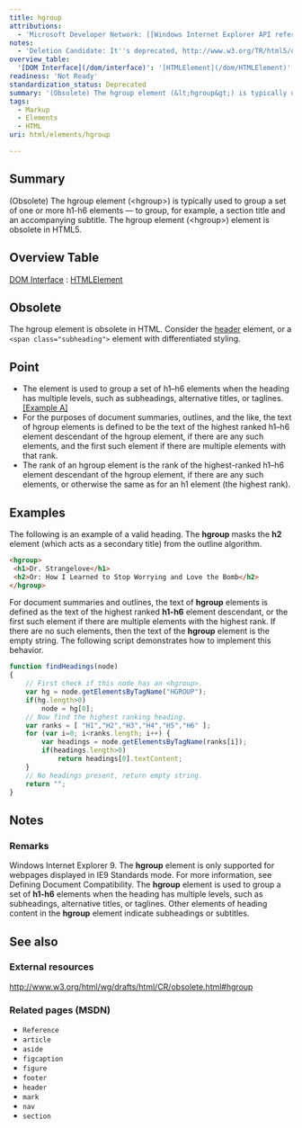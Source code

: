 ```yaml
---
title: hgroup
attributions:
  - 'Microsoft Developer Network: [[Windows Internet Explorer API reference](http://msdn.microsoft.com/en-us/library/ie/hh828809%28v=vs.85%29.aspx) Article]'
notes:
  - 'Deletion Candidate: It''s deprecated, http://www.w3.org/TR/html5/obsolete.html#non-conforming-features'
overview_table:
  '[DOM Interface](/dom/interface)': '[HTMLElement](/dom/HTMLElement)'
readiness: 'Not Ready'
standardization_status: Deprecated
summary: '(Obsolete) The hgroup element (&lt;hgroup&gt;) is typically used to group a set of one or more h1-h6 elements — to group, for example, a section title and an accompanying subtitle. The hgroup element (&lt;hgroup&gt;) element is obsolete in HTML5.'
tags:
  - Markup
  - Elements
  - HTML
uri: html/elements/hgroup

---
```

## Summary

(Obsolete) The hgroup element (&lt;hgroup&gt;) is typically used to group a set of one or more h1-h6 elements — to group, for example, a section title and an accompanying subtitle. The hgroup element (&lt;hgroup&gt;) element is obsolete in HTML5.

## Overview Table

[DOM Interface](/dom/interface)
:   [HTMLElement](/dom/HTMLElement)

## Obsolete

The hgroup element is obsolete in HTML. Consider the [header](/html/elements/header) element, or a `<span class="subheading">` element with differentiated styling.

## Point

-   The element is used to group a set of h1–h6 elements when the heading has multiple levels, such as subheadings, alternative titles, or taglines. [[Example A]](#Example_A)
-   For the purposes of document summaries, outlines, and the like, the text of hgroup elements is defined to be the text of the highest ranked h1–h6 element descendant of the hgroup element, if there are any such elements, and the first such element if there are multiple elements with that rank.
-   The rank of an hgroup element is the rank of the highest-ranked h1–h6 element descendant of the hgroup element, if there are any such elements, or otherwise the same as for an h1 element (the highest rank).

## Examples

The following is an example of a valid heading. The **hgroup** masks the **h2** element (which acts as a secondary title) from the outline algorithm.

``` html
<hgroup>
 <h1>Dr. Strangelove</h1>
 <h2>Or: How I Learned to Stop Worrying and Love the Bomb</h2>
</hgroup>
```

For document summaries and outlines, the text of **hgroup** elements is defined as the text of the highest ranked **h1-h6** element descendant, or the first such element if there are multiple elements with the highest rank. If there are no such elements, then the text of the **hgroup** element is the empty string. The following script demonstrates how to implement this behavior.

``` js
function findHeadings(node)
{
    // First check if this node has an <hgroup>.
    var hg = node.getElementsByTagName("HGROUP");
    if(hg.length>0)
        node = hg[0];
    // Now find the highest ranking heading.
    var ranks = [ "H1","H2","H3","H4","H5","H6" ];
    for (var i=0; i<ranks.length; i++) {
        var headings = node.getElementsByTagName(ranks[i]);
        if(headings.length>0)
            return headings[0].textContent;
    }
    // No headings present, return empty string.
    return "";
}
```

## Notes

### Remarks

Windows Internet Explorer 9. The **hgroup** element is only supported for webpages displayed in IE9 Standards mode. For more information, see Defining Document Compatibility. The **hgroup** element is used to group a set of **h1-h6** elements when the heading has multiple levels, such as subheadings, alternative titles, or taglines. Other elements of heading content in the **hgroup** element indicate subheadings or subtitles.

## See also

### External resources

<http://www.w3.org/html/wg/drafts/html/CR/obsolete.html#hgroup>

### Related pages (MSDN)

-   `Reference`
-   `article`
-   `aside`
-   `figcaption`
-   `figure`
-   `footer`
-   `header`
-   `mark`
-   `nav`
-   `section`
